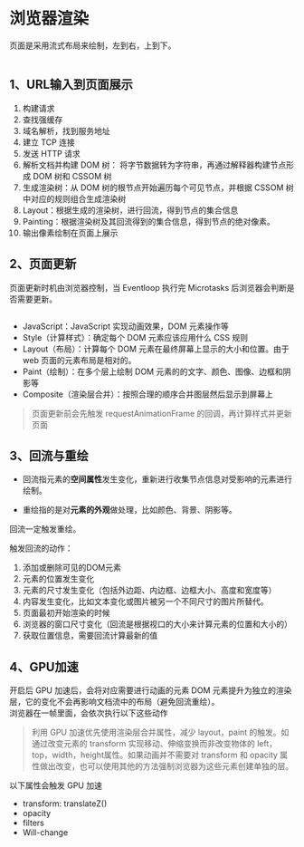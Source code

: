 # 浏览器渲染
页面是采用流式布局来绘制，左到右，上到下。

<img :src="$withBase('/浏览器/DOM渲染.webp')">

## 1、URL输入到页面展示 

1. 构建请求
2. 查找强缓存
3. 域名解析，找到服务地址
4. 建立 TCP 连接
5. 发送 HTTP 请求
6. 解析文档并构建 DOM 树： 将字节数据转为字符串，再通过解释器构建节点形成 DOM 树和 CSSOM 树
7. 生成渲染树：从 DOM 树的根节点开始遍历每个可见节点，并根据 CSSOM 树中对应的规则组合生成渲染树
8. Layout：根据生成的渲染树，进行回流，得到节点的集合信息
9. Painting：根据渲染树及其回流得到的集合信息，得到节点的绝对像素。
10. 输出像素绘制在页面上展示

## 2、页面更新
页面更新时机由浏览器控制，当 Eventloop 执行完 Microtasks 后浏览器会判断是否需要更新。

<img :src="$withBase('/浏览器/页面更新.png')">

- JavaScript：JavaScript 实现动画效果，DOM 元素操作等
- Style（计算样式）：确定每个 DOM 元素应该应用什么 CSS 规则
- Layout（布局）：计算每个 DOM 元素在最终屏幕上显示的大小和位置。由于 web 页面的元素布局是相对的。
- Paint（绘制）：在多个层上绘制 DOM 元素的的文字、颜色、图像、边框和阴影等
- Composite（渲染层合并）：按照合理的顺序合并图层然后显示到屏幕上
> 页面更新前会先触发 requestAnimationFrame 的回调，再计算样式并更新页面

## 3、回流与重绘
- 回流指元素的**空间属性**发生变化，重新进行收集节点信息对受影响的元素进行绘制。  

- 重绘指的是对**元素的外观**做处理，比如颜色、背景、阴影等。 

回流一定触发重绘。

触发回流的动作： 

1. 添加或删除可见的DOM元素
2. 元素的位置发生变化
3. 元素的尺寸发生变化（包括外边距、内边框、边框大小、高度和宽度等）
4. 内容发生变化，比如文本变化或图片被另一个不同尺寸的图片所替代。
5. 页面最初开始渲染的时候
6. 浏览器的窗口尺寸变化（回流是根据视口的大小来计算元素的位置和大小的）
7. 获取位置信息，需要回流计算最新的值

## 4、GPU加速
开启后 GPU 加速后，会将对应需要进行动画的元素 DOM 元素提升为独立的渲染层，它的变化不会再影响文档流中的布局（避免回流重绘）。  
浏览器在一帧里面，会依次执行以下这些动作  

> 利用 GPU 加速优先使用渲染层合并属性，减少 layout，paint 的触发。如通过改变元素的 transform 实现移动、伸缩变换而非改变物体的 left，top，width，height属性。如果动画并不需要对 transform 和 opacity 属性做出改变，也可以使用其他的方法强制浏览器为这些元素创建单独的层。

以下属性会触发 GPU 加速
- transform: translateZ()
- opacity
- filters
- Will-change